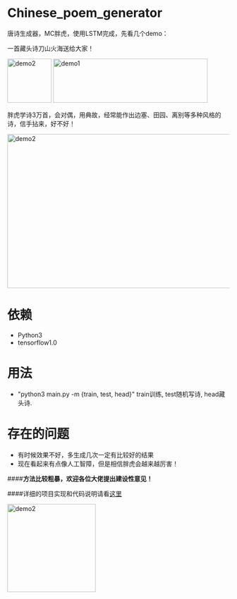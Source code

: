 # Chinese_poem_generator
唐诗生成器，MC胖虎，使用LSTM完成，先看几个demo：

一首藏头诗刀山火海送给大家！

<img src="https://raw.githubusercontent.com/hjptriplebee/Chinese_poem_generator/master/panghu1.jpg" width = "100" height = "100" alt="demo2" /> <img src="https://raw.githubusercontent.com/hjptriplebee/Chinese_poem_generator/master/demo1.png" width = "350" height = "100" alt="demo1" />

胖虎学诗3万首，会对偶，用典故，经常能作出边塞、田园、离别等多种风格的诗，信手拈来，好不好！

<img src="https://raw.githubusercontent.com/hjptriplebee/Chinese_poem_generator/master/demo2.png" width = "850" height = "350" alt="demo2" />

# 依赖
- Python3
- tensorflow1.0

# 用法
- "python3 main.py -m {train, test, head}" train训练, test随机写诗, head藏头诗. 

# 存在的问题
- 有时候效果不好，多生成几次一定有比较好的结果
- 现在看起来有点像人工智障，但是相信胖虎会越来越厉害！

####**方法比较粗暴，欢迎各位大佬提出建设性意见！**

####详细的项目实现和代码说明请看[这里](http://blog.csdn.net/accepthjp/article/details/73875108)

<img src="https://raw.githubusercontent.com/hjptriplebee/Chinese_poem_generator/master/panghu2.jpg" width = "200" height = "200" alt="demo2" />
